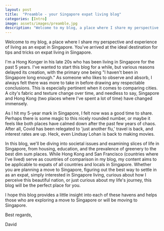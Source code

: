 ```yaml
---
layout: post
title:  "Preamble - your Singapore expat living blog"
categories: [Intro]
image: assets/images/preamble.jpg
description: "Welcome to my blog, a place where I share my perspective and experience of living as an expat in Singapore."
---
```


Welcome to my blog, a place where I share my perspective and experience of living as an expat in Singapore. You've arrived at the ideal destination for tips and tricks on expat living in Singapore.

I'm a Hong Konger in his late 20s who has been living in Singapore for the past 5 years. I've wanted to start this blog for a while, but various reasons delayed its creation, with the primary one being "I haven't been in Singapore long enough." As someone who likes to observe and absorb, I always felt there was more to take in before drawing any respectable conclusions. This is especially pertinent when it comes to comparing cities. A city's fabric and texture change over time, and needless to say, Singapore and Hong Kong (two places where I've spent a lot of time) have changed immensely.

As I hit my 5-year mark in Singapore, I felt now was a good time to share. Perhaps there is some magic to this nicely rounded number, or maybe it feels like both places have calmed down after the past few years of chaos. After all, Covid has been relegated to 'just another flu,' travel is back, and interest rates are up. Heck, even Lindsay Lohan is back to making movies.

In this blog, we'll be diving into societal issues and examining slices of life in Singapore, from housing, education, and the prevalence of greenery to the best dim sum places. While Hong Kong and San Francisco (countries where I've lived) serve as countries of comparison in my blog, my content aims to be applicable to expats of all countries and locals in Singapore. Whether you are planning a move to Singapore, figuring out the best way to settle in as an expat, simply interested in Singapore living, curious about how I perceive this beautiful nation, or just curious about my life's journey, this blog will be the perfect place for you.

I hope this blog provides a little insight into each of these havens and helps those who are exploring a move to Singapore or will be moving to Singapore.

Best regards,

David